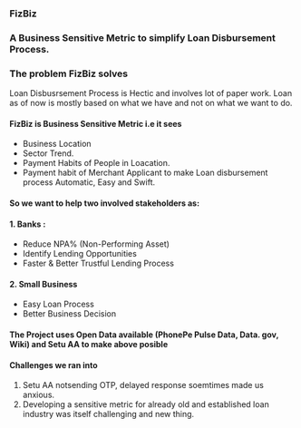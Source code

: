 
###  FizBiz
###  A Business Sensitive Metric to simplify Loan Disbursement Process.


### The problem FizBiz solves

Loan Disbusrsement Process is Hectic and involves lot of paper work. Loan as of now is mostly based on what we have and not on what we want to do.

####  FizBiz is Business Sensitive Metric i.e it sees

-   Business Location
-   Sector Trend.
-   Payment Habits of People in Loacation.
-   Payment habit of Merchant Applicant to make Loan disbursement process Automatic, Easy and Swift.

#### So we want to help two involved stakeholders as:

#### 1. Banks :

-   Reduce NPA% (Non-Performing Asset)
-   Identify Lending Opportunities
-   Faster & Better Trustful Lending Process

#### 2. Small Business

-   Easy Loan Process
-   Better Business Decision

#### The Project uses Open Data available (PhonePe Pulse Data, Data. gov, Wiki) and Setu AA to make above posible

#### Challenges we ran into

1.  Setu AA notsending OTP, delayed response soemtimes made us anxious.
2.  Developing a sensitive metric for already old and established loan industry was itself challenging and new thing.
